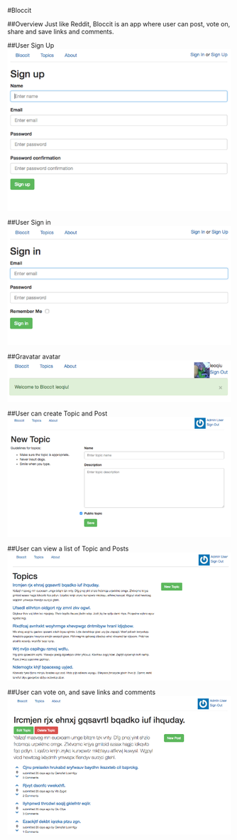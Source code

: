 #Bloccit

##Overview
Just like Reddit, Bloccit is an app where user can post, vote on, share and save links and comments. 

##User Sign Up
![screenshot](./sign_up.png)

##User Sign in
![screenshot](./sign_in.png)

##Gravatar avatar
![screenshot](./avatar.png)

##User can create Topic and Post
![screenshot](./new_topic.png)

##User can view a list of Topic and Posts
![screenshot](./topics.png)

##User can vote on, and save links and comments
![screenshot](./voting.png)
